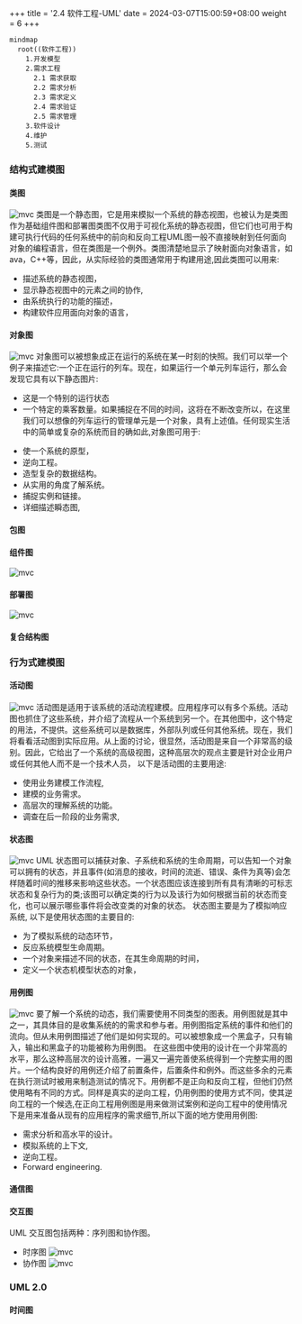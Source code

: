 +++
title = '2.4 软件工程-UML'
date = 2024-03-07T15:00:59+08:00
weight = 6
+++

```mermaid
mindmap
  root((软件工程))
    1.开发模型
    2.需求工程
      2.1 需求获取
      2.2 需求分析
      2.3 需求定义
      2.4 需求验证
      2.5 需求管理
    3.软件设计
    4.维护
    5.测试
```

### 结构式建模图
#### 类图
![mvc](../../../images/content/ruankao/class.jpg)
类图是一个静态图，它是用来模拟一个系统的静态视图，也被认为是类图作为基础组件图和部署图类图不仅用于可视化系统的静态视图，但它们也可用于构建可执行代码的任何系统中的前向和反向工程UML图一般不直接映射到任何面向对象的编程语言，但在类图是一个例外。类图清楚地显示了映射面向对象语言，如ava，C++等，因此，从实际经验的类图通常用于构建用途,因此类图可以用来:
- 描述系统的静态视图，
- 显示静态视图中的元素之间的协作,
- 由系统执行的功能的描述，
- 构建软件应用面向对象的语言，

#### 对象图
![mvc](../../../images/content/ruankao/object.jpg)
对象图可以被想象成正在运行的系统在某一时刻的快照。我们可以举一个例子来描述它:一个正在运行的列车。现在，如果运行一个单元列车运行，那么会发现它具有以下静态图片:
* 这是一个特别的运行状态
* 一个特定的乘客数量。如果捕捉在不同的时间，这将在不断改变所以，在这里我们可以想像的列车运行的管理单元是一个对象，具有上述值。任何现实生活中的简单或复杂的系统而目的确如此,对象图可用于:
- 使一个系统的原型，
- 逆向工程。
- 造型复杂的数据结构。
- 从实用的角度了解系统。
- 捕捉实例和链接。
- 详细描述瞬态图,

#### 包图

#### 组件图
![mvc](../../../images/content/ruankao/component.jpg)

#### 部署图
![mvc](../../../images/content/ruankao/deploy.jpg)

#### 复合结构图

### 行为式建模图

#### 活动图
![mvc](../../../images/content/ruankao/activity.jpg)
活动图是适用于该系统的活动流程建模。应用程序可以有多个系统。活动图也抓住了这些系统，并介绍了流程从一个系统到另一个。在其他图中，这个特定的用法，不提供。这些系统可以是数据库，外部队列或任何其他系统。现在，我们将看看活动图到实际应用。从上面的讨论，很显然，活动图是来自一个非常高的级别。因此，它给出了一个系统的高级视图，这种高层次的观点主要是针对企业用户或任何其他人而不是一个技术人员，
以下是活动图的主要用途:
- 使用业务建模工作流程,
- 建模的业务需求。
- 高层次的理解系统的功能。
- 调查在后一阶段的业务需求,


#### 状态图
![mvc](../../../images/content/ruankao/state.png)
UML 状态图可以捕获对象、子系统和系统的生命周期，可以告知一个对象可以拥有的状态，并且事件(如消息的接收，时间的流逝、错误、条件为真等)会怎样随着时间的推移来影响这些状态。一个状态图应该连接到所有具有清晰的可标志状态和复杂行为的类;该图可以确定类的行为以及该行为如何根据当前的状态而变化，也可以展示哪些事件将会改变类的对象的状态。
状态图主要是为了模拟响应系统,
以下是使用状态图的主要目的:
- 为了模拟系统的动态环节，
- 反应系统模型生命周期。
- 一个对象来描述不同的状态，在其生命周期的时间，
- 定义一个状态机模型状态的对象，

#### 用例图
![mvc](../../../images/content/ruankao/user_case.png)
要了解一个系统的动态，我们需要使用不同类型的图表。用例图就是其中之一，其具体目的是收集系统的的需求和参与者。用例图指定系统的事件和他们的流向。但从未用例图描述了他们是如何实现的。可以被想象成一个黑盒子，只有输入，输出和黑盒子的功能被称为用例图。
在这些图中使用的设计在一个非常高的水平，那么这种高层次的设计高雅，一遍又一遍完善使系统得到一个完整实用的图片。一个结构良好的用例还介绍了前置条件，后置条件和例外。而这些多余的元素在执行测试时被用来制造测试的情况下。用例都不是正向和反向工程，但他们仍然使用略有不同的方式。同样是真实的逆向工程，仍用例图的使用方式不同，使其逆向工程的一个候选,在正向工程用例图是用来做测试案例和逆向工程中的使用情况下是用来准备从现有的应用程序的需求细节,所以下面的地方使用用例图:
- 需求分析和高水平的设计。
- 模拟系统的上下文,
- 逆向工程。
- Forward engineering.

#### 通信图

#### 交互图
UML 交互图包括两种：序列图和协作图。

- 时序图
![mvc](../../../images/content/ruankao/sequence.jpg)
- 协作图
![mvc](../../../images/content/ruankao/collaboration.jpg)

### UML 2.0 

#### 时间图
